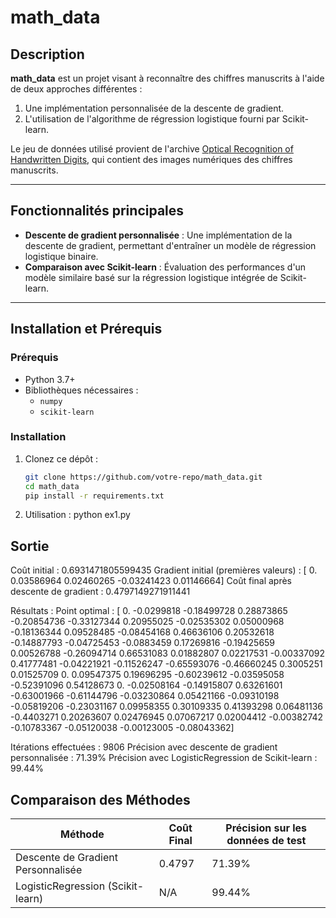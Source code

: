 # math_data

## Description

**math_data** est un projet visant à reconnaître des chiffres manuscrits à l'aide de deux approches différentes :
1. Une implémentation personnalisée de la descente de gradient.
2. L'utilisation de l'algorithme de régression logistique fourni par Scikit-learn.

Le jeu de données utilisé provient de l'archive [Optical Recognition of Handwritten Digits](https://archive.ics.uci.edu/dataset/80/optical+recognition+of+handwritten+digits), qui contient des images numériques des chiffres manuscrits.

---

## Fonctionnalités principales

- **Descente de gradient personnalisée** : Une implémentation de la descente de gradient, permettant d'entraîner un modèle de régression logistique binaire.
- **Comparaison avec Scikit-learn** : Évaluation des performances d'un modèle similaire basé sur la régression logistique intégrée de Scikit-learn.

---

## Installation et Prérequis

### Prérequis
- Python 3.7+
- Bibliothèques nécessaires :
  - `numpy`
  - `scikit-learn`

### Installation
1. Clonez ce dépôt :
   ```bash
   git clone https://github.com/votre-repo/math_data.git
   cd math_data
   pip install -r requirements.txt
2. Utilisation :
   python ex1.py

## Sortie
Coût initial : 0.6931471805599435
Gradient initial (premières valeurs) : [ 0.          0.03586964  0.02460265 -0.03241423  0.01146664]
Coût final après descente de gradient : 0.4797149271911441

Résultats :
Point optimal :
 [ 0.         -0.0299818  -0.18499728  0.28873865 -0.20854736 -0.33127344
  0.20955025 -0.02535302  0.05000968 -0.18136344  0.09528485 -0.08454168
  0.46636106  0.20532618 -0.14887793 -0.04725453 -0.0883459   0.17269816
 -0.19425659  0.00526788 -0.26094714  0.66531083  0.01882807  0.02217531
 -0.00337092  0.41777481 -0.04221921 -0.11526247 -0.65593076 -0.46660245
  0.3005251   0.01525709  0.          0.09547375  0.19696295 -0.60239612
 -0.03595058 -0.52391096  0.54128673  0.         -0.02508164 -0.14915807
  0.63261601 -0.63001966 -0.61144796 -0.03230864  0.05421166 -0.09310198
 -0.05819206 -0.23031167  0.09958355  0.30109335  0.41393298  0.06481136
 -0.4403271   0.20263607  0.02476945  0.07067217  0.02004412 -0.00382742
 -0.10783367 -0.05120038 -0.00123005 -0.08043362]

Itérations effectuées : 9806
Précision avec descente de gradient personnalisée : 71.39%
Précision avec LogisticRegression de Scikit-learn : 99.44%

## Comparaison des Méthodes

| Méthode                           | Coût Final | Précision sur les données de test |
|-----------------------------------|------------|------------------------------------|
| Descente de Gradient Personnalisée | 0.4797     | 71.39%                            |
| LogisticRegression (Scikit-learn) | N/A        | 99.44%                            |

